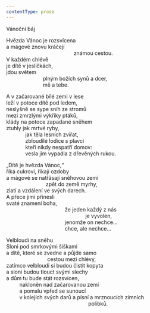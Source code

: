 ```yaml
---
contentType: prose
---
```


Vánoční báj

Hvězda Vánoc je rozsvícena  
a mágové znovu kráčejí  
                                              známou cestou.  
V každém chlévě  
je dítě v jesličkách,  
jdou světem  
                         plným božích synů a dcer,  
                         mě a tebe.

A v začarované bílé zemi v lese  
leží v potoce dítě pod ledem,  
neslyšně se sype sníh ze stromů  
mezi zmrzlými výkřiky ptáků,  
klády na potoce zapadané sněhem  
ztuhly jak mrtvé ryby,  
             jak těla lesních zvířat,  
             zbloudilé lodice s plavci  
             kteří nikdy nespatří domov:  
             vesla jim vypadla z dřevěných rukou.

„Dítě je hvězda Vánoc,“  
říká cukroví, říkají ozdoby  
a mágové se natřásají sněhovou zemí  
                           zpět do země myrhy,  
zlatí a vzdálení ve svých darech.  
A přece jimi přinesli  
svaté znamení boha,  
                                        že jeden každý z nás  
                                                      je vyvolen,  
                                        jenomže on nechce…  
                                        chce, ale nechce…

Velbloudi na sněhu  
Sloni pod smrkovými šiškami  
a dítě, které se zvedne a půjde samo  
                            cestou mezi chlévy,  
zatímco velbloudi si budou čistit kopyta  
a sloni budou tlouct svými slechy  
a dům tu bude stát rozsvícen,  
         nakloněn nad začarovanou zemí  
         a pomalu vpřed se sunoucí  
         v kolejích svých darů a písní a mrznoucích zimních  
                                                        polibků.
